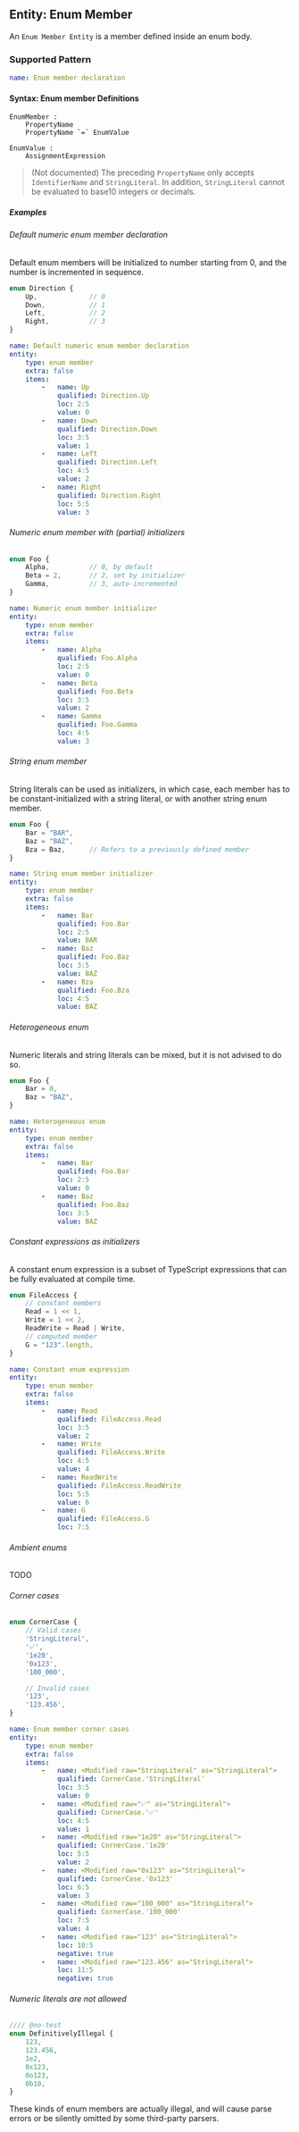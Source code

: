 ## Entity: Enum Member

An `Enum Member Entity` is a member defined inside an enum body.

### Supported Pattern

```yaml
name: Enum member declaration
```

#### Syntax: Enum member Definitions

```text
EnumMember :
    PropertyName
    PropertyName `=` EnumValue

EnumValue :
    AssignmentExpression
```

> (Not documented) The preceding `PropertyName` only
> accepts `IdentifierName` and `StringLiteral`. In
> addition, `StringLiteral` cannot be
> evaluated to base10 integers or decimals.

##### Examples

###### Default numeric enum member declaration

Default enum members will be initialized to number starting from
0, and the number is incremented in sequence.

```ts
enum Direction {
    Up,             // 0
    Down,           // 1
    Left,           // 2
    Right,          // 3
}
```

```yaml
name: Default numeric enum member declaration
entity:
    type: enum member
    extra: false
    items:
        -   name: Up
            qualified: Direction.Up
            loc: 2:5
            value: 0
        -   name: Down
            qualified: Direction.Down
            loc: 3:5
            value: 1
        -   name: Left
            qualified: Direction.Left
            loc: 4:5
            value: 2
        -   name: Right
            qualified: Direction.Right
            loc: 5:5
            value: 3
```

###### Numeric enum member with (partial) initializers

```ts
enum Foo {
    Alpha,          // 0, by default
    Beta = 2,       // 2, set by initializer
    Gamma,          // 3, auto-incremented
}
```

```yaml
name: Numeric enum member initializer
entity:
    type: enum member
    extra: false
    items:
        -   name: Alpha
            qualified: Foo.Alpha
            loc: 2:5
            value: 0
        -   name: Beta
            qualified: Foo.Beta
            loc: 3:5
            value: 2
        -   name: Gamma
            qualified: Foo.Gamma
            loc: 4:5
            value: 3
```

###### String enum member

String literals can be used as initializers, in which case, each
member has to be constant-initialized with a string literal, or
with another string enum member.

```ts
enum Foo {
    Bar = "BAR",
    Baz = "BAZ",
    Bza = Baz,      // Refers to a previously defined member
}
```

```yaml
name: String enum member initializer
entity:
    type: enum member
    extra: false
    items:
        -   name: Bar
            qualified: Foo.Bar
            loc: 2:5
            value: BAR
        -   name: Baz
            qualified: Foo.Baz
            loc: 3:5
            value: BAZ
        -   name: Bza
            qualified: Foo.Bza
            loc: 4:5
            value: BAZ
```

###### Heterogeneous enum

Numeric literals and string literals can be mixed, but it is not
advised to do so.

```ts
enum Foo {
    Bar = 0,
    Baz = "BAZ",
}
```

```yaml
name: Heterogeneous enum
entity:
    type: enum member
    extra: false
    items:
        -   name: Bar
            qualified: Foo.Bar
            loc: 2:5
            value: 0
        -   name: Baz
            qualified: Foo.Baz
            loc: 3:5
            value: BAZ
```

###### Constant expressions as initializers

A constant enum expression is a subset of TypeScript expressions
that can be fully evaluated at compile time.

```ts
enum FileAccess {
    // constant members
    Read = 1 << 1,
    Write = 1 << 2,
    ReadWrite = Read | Write,
    // computed member
    G = "123".length,
}
```

```yaml
name: Constant enum expression
entity:
    type: enum member
    extra: false
    items:
        -   name: Read
            qualified: FileAccess.Read
            loc: 3:5
            value: 2
        -   name: Write
            qualified: FileAccess.Write
            loc: 4:5
            value: 4
        -   name: ReadWrite
            qualified: FileAccess.ReadWrite
            loc: 5:5
            value: 6
        -   name: G
            qualified: FileAccess.G
            loc: 7:5
```

###### Ambient enums

TODO

###### Corner cases

```ts
enum CornerCase {
    // Valid cases
    'StringLiteral',
    '✅',
    '1e20',
    '0x123',
    '100_000',

    // Invalid cases
    '123',
    '123.456',
}
```

```yaml
name: Enum member corner cases
entity:
    type: enum member
    extra: false
    items:
        -   name: <Modified raw="StringLiteral" as="StringLiteral">
            qualified: CornerCase.'StringLiteral'
            loc: 3:5
            value: 0
        -   name: <Modified raw="✅" as="StringLiteral">
            qualified: CornerCase.'✅'
            loc: 4:5
            value: 1
        -   name: <Modified raw="1e20" as="StringLiteral">
            qualified: CornerCase.'1e20'
            loc: 5:5
            value: 2
        -   name: <Modified raw="0x123" as="StringLiteral">
            qualified: CornerCase.'0x123'
            loc: 6:5
            value: 3
        -   name: <Modified raw="100_000" as="StringLiteral">
            qualified: CornerCase.'100_000'
            loc: 7:5
            value: 4
        -   name: <Modified raw="123" as="StringLiteral">
            loc: 10:5
            negative: true
        -   name: <Modified raw="123.456" as="StringLiteral">
            loc: 11:5
            negative: true
```

###### Numeric literals are not allowed

```ts
//// @no-test
enum DefinitivelyIllegal {
    123,
    123.456,
    1e2,
    0x123,
    0o123,
    0b10,
}
```

These kinds of enum members are actually illegal, and will cause
parse errors or be silently omitted by some third-party parsers.

